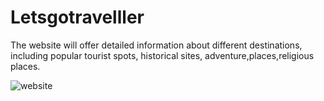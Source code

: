 # Letsgotravelller

The website will offer detailed information about different destinations, including popular tourist spots, historical sites, adventure,places,religious places. 


![website](https://github.com/ruchii01/Letsgotravelller/assets/126955185/848f1dfc-adc9-4c52-9d47-1d5abc98136f)
